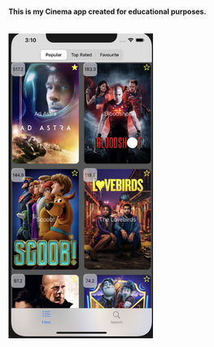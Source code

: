 <h4>This is my Cinema app created for educational purposes.</h4>
<br>
<img src="screenshots/popular%20films.png" height="600">
